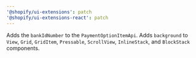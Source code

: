 ```yaml
---
'@shopify/ui-extensions': patch
'@shopify/ui-extensions-react': patch
---
```


Adds the `bankIdNumber` to the `PaymentOptionItemApi`.
Adds `background` to `View`, `Grid`, `GridItem`, `Pressable`, `ScrollView`, `InlineStack`, and `BlockStack` components.

